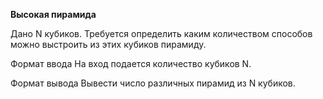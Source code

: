 **Высокая пирамида**

Дано N кубиков. Требуется определить каким количеством способов можно выстроить из этих кубиков пирамиду.

Формат ввода
На вход подается количество кубиков N.

Формат вывода
Вывести число различных пирамид из N кубиков.